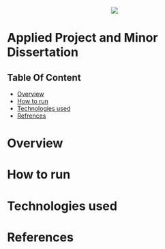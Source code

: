 <p align="center">
  <img src="https://user-images.githubusercontent.com/57759154/140659027-396b5850-35dd-408e-8a57-51adbcfd9bdc.png" />
 </p>


# Applied Project and Minor Dissertation

## Table Of Content
- [Overview](#Overview)
- [How to run](#How-to-run)
- [Technologies used ](#Technologies-used)
- [Refrences](#Refrences)


# Overview

# How to run 

# Technologies used 

# References


